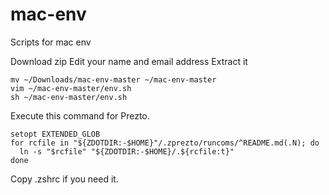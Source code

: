 # mac-env
Scripts for mac env

Download zip
Edit your name and email address
Extract it

```
mv ~/Downloads/mac-env-master ~/mac-env-master
vim ~/mac-env-master/env.sh
sh ~/mac-env-master/env.sh
```

Execute this command for Prezto.
```
setopt EXTENDED_GLOB
for rcfile in "${ZDOTDIR:-$HOME}"/.zprezto/runcoms/^README.md(.N); do
  ln -s "$rcfile" "${ZDOTDIR:-$HOME}/.${rcfile:t}"
done
```

Copy .zshrc if you need it.